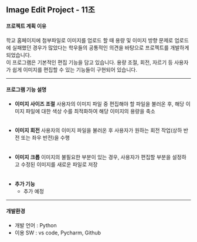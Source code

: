 ## Image Edit Project - 11조
#### __프로젝트 계획 이유__
  학교 홈페이지에 첨부파일로 이미지를 업로드 할 때 용량 및 이미지 방향 문제로 업로드에 실패했던 경우가 많았다는 학우들의 공통적인 의견을 바탕으로 프로젝트를 개발하게 되었습니다.  
  이 프로그램은 기본적인 편집 기능을 담고 있습니다. 용량 조절, 회전, 자르기 등 사용자가 쉽게 이미지를 편집할 수 있는 기능들이 구현되어 있습니다. 
*** 
#### __프로그램 기능 설명__
* __이미지 사이즈 조절__
    사용자의 이미지 파일 중 편집해야 할 파일을 불러온 후, 해당 이미지 파일에 대한 색상 수를 최적화하여 해당 이미지의 용량을 축소   
######
* __이미지 회전__
    사용자의 이미지 파일을 불러온 후 사용자가 원하는 회전 작업(상하 반전 또는 좌우 반전)을 수행   
######
* __이미지 크롭__
    이미지의 불필요한 부분이 있는 경우, 사용자가 편집할 부분을 설정하고 수정된 이미지를 새로운 파일로 저장   
######
* __추가 기능__
  * 추가 예정
***
#### 개발환경
- 개발 언어 : Python
- 이용 SW : vs code, Pycharm, Github


